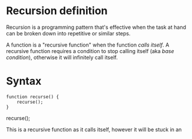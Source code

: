 # Recursion definition

Recursion is a programming pattern that's effective when the task at hand can be broken down into repetitive or similar steps.

A function is a "recursive function" when the function _calls itself_. A recursive function requires a condition to stop calling itself (aka _base condition_), otherwise it will infinitely call itself.

# Syntax

```
function recurse() {
    recurse();
}
```

recurse();

This is a recursive function as it calls itself, however it will be stuck in an
